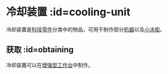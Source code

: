 # 冷却装置 :id=cooling-unit

冷却装置是[科技零件](/Technical-Components)分类中的物品，可用于制作部分[机器](/Electric-Machines)以及[小冰柜](/Cooler)。

## 获取 :id=obtaining

冷却装置可以在[增强型工作台](/Enhanced-Crafting-Table)中制作。
